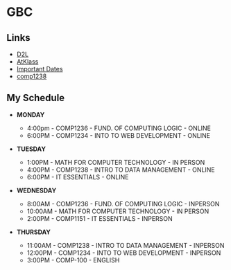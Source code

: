 # GBC
## Links
- [D2L](https://learn.georgebrown.ca)
- [AtKlass](https://app.atklass.com)
- [Important Dates](https://www.georgebrown.ca/current-students/important-dates?term=27246&category=131)
- [comp1238](comp1238.md)

## My Schedule
- **MONDAY**
  - 4:00pm - COMP1236 - FUND. OF COMPUTING LOGIC - ONLINE
  - 6:00PM - COMP1234 - INTO TO WEB DEVELOPMENT - ONLINE
 
- **TUESDAY**
  - 1:00PM - MATH FOR COMPUTER TECHNOLOGY - IN PERSON
  - 4:00PM - COMP1238 - INTRO TO DATA MANAGEMENT - ONLINE
  - 6:00PM - IT ESSENTIALS - ONLINE

- **WEDNESDAY**
  - 8:00AM - COMP1236 - FUND. OF COMPUTING LOGIC - INPERSON
  - 10:00AM - MATH FOR COMPUTER TECHNOLOGY - IN PERSON
  - 2:00PM - COMP1151 - IT ESSENTIALS - INPERSON

- **THURSDAY**
  - 11:00AM - COMP1238 - INTRO TO DATA MANAGEMENT - INPERSON
  - 12:00PM - COMP1234 - INTO TO WEB DEVELOPMENT - INPERSON
  - 3:00PM - COMP-100 - ENGLISH


  

